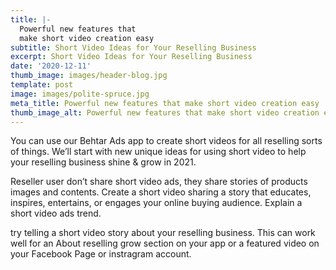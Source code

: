 ```yaml
---
title: |-
  Powerful new features that
  make short video creation easy
subtitle: Short Video Ideas for Your Reselling Business
excerpt: Short Video Ideas for Your Reselling Business
date: '2020-12-11'
thumb_image: images/header-blog.jpg
template: post
image: images/polite-spruce.jpg
meta_title: Powerful new features that make short video creation easy
thumb_image_alt: Powerful new features that make short video creation easy
---
```

You can use our Behtar Ads app to create short videos for all reselling sorts of things. We’ll start with new unique ideas for using short video to help your reselling business shine & grow in 2021.

Reseller user  don’t share short video ads, they share stories of products images and contents. Create a short video sharing a story that educates, inspires, entertains, or engages your online buying audience. Explain a short video ads trend.

try telling a short video story about your reselling business. This can work well for an About reselling grow section on your app or a featured video on your Facebook Page or instragram account.